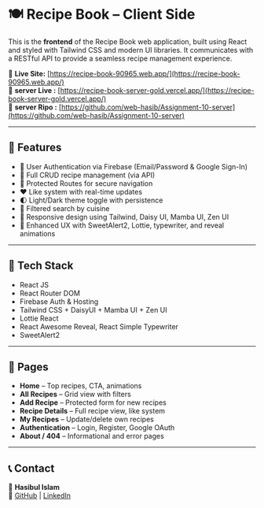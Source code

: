 # 🍽️ Recipe Book – Client Side

This is the **frontend** of the Recipe Book web application, built using React and styled with Tailwind CSS and modern UI libraries. It communicates with a RESTful API to provide a seamless recipe management experience.

🔗 **Live Site:** [https://recipe-book-90965.web.app/](https://recipe-book-90965.web.app/)</br>
🔗 **server Live :** [https://recipe-book-server-gold.vercel.app/](https://recipe-book-server-gold.vercel.app/)</br>
🔗 **server Ripo :** [https://github.com/web-hasib/Assignment-10-server](https://github.com/web-hasib/Assignment-10-server)</br>

---

## 🚀 Features

- 👤 User Authentication via Firebase (Email/Password & Google Sign-In)
- 🧾 Full CRUD recipe management (via API)
- 🔐 Protected Routes for secure navigation
- ❤️ Like system with real-time updates
- 🌓 Light/Dark theme toggle with persistence
- 🎯 Filtered search by cuisine
- 📱 Responsive design using Tailwind, Daisy UI, Mamba UI, Zen UI
- 🎉 Enhanced UX with SweetAlert2, Lottie, typewriter, and reveal animations

---

## 🔧 Tech Stack

- React JS
- React Router DOM
- Firebase Auth & Hosting
- Tailwind CSS + DaisyUI + Mamba UI + Zen UI
- Lottie React
- React Awesome Reveal, React Simple Typewriter
- SweetAlert2

---

## 📂 Pages

- **Home** – Top recipes, CTA, animations
- **All Recipes** – Grid view with filters
- **Add Recipe** – Protected form for new recipes
- **Recipe Details** – Full recipe view, like system
- **My Recipes** – Update/delete own recipes
- **Authentication** – Login, Register, Google OAuth
- **About / 404** – Informational and error pages

---

## 📞 Contact

👤 **Hasibul Islam**  
🔗 [GitHub](https://github.com/web-hasib) | [LinkedIn](https://www.linkedin.com/in/-hasibul-islam-/)
